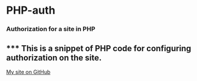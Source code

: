 # PHP-auth
### Authorization for a site in PHP

*** This is a snippet of PHP code for configuring authorization on the site.
---
[My site on GitHub](https://poliweb.github.io/)
